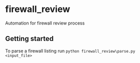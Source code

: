 # firewall_review
Automation for firewall review process

## Getting started
To parse a firewall listing run `python firewall_review\parse.py <input_file>`